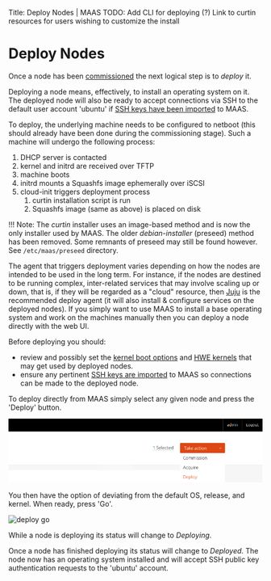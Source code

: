 Title: Deploy Nodes | MAAS
TODO:  Add CLI for deploying (?)
       Link to curtin resources for users wishing to customize the install


# Deploy Nodes

Once a node has been [commissioned](installconfig-commission-nodes.md) the
next logical step is to *deploy* it.

Deploying a node means, effectively, to install an operating system on it. The
deployed node will also be ready to accept connections via SSH to the default
user account 'ubuntu' if
[SSH keys have been imported](manage-account.md#ssh-keys) to MAAS.

To deploy, the underlying machine needs to be configured to netboot (this
should already have been done during the commissioning stage). Such a machine
will undergo the following process:

1. DHCP server is contacted
1. kernel and initrd are received over TFTP
1. machine boots
1. initrd mounts a Squashfs image ephemerally over iSCSI
1. cloud-init triggers deployment process
    1. curtin installation script is run
    1. Squashfs image (same as above) is placed on disk

!!! Note: The *curtin* installer uses an image-based method and is now the only
installer used by MAAS. The older *debian-installer* (preseed) method has been
removed. Some remnants of preseed may still be found however. See
`/etc/maas/preseed` directory.

The agent that triggers deployment varies depending on how the nodes are
intended to be used in the long term. For instance, if the nodes are destined
to be running complex, inter-related services that may involve scaling up or
down, that is, if they will be regarded as a "cloud" resource, then
[Juju](https://jujucharms.com/docs/devel/getting-started) is the recommended
deploy agent (it will also install & configure services on the deployed nodes).
If you simply want to use MAAS to install a base operating system and work on
the machines manually then you can deploy a node directly with the web UI.

Before deploying you should:

- review and possibly set the [kernel boot options](installconfig-kernel.md)
  and [HWE kernels](installconfig-hwe-kernels.md) that may get used by deployed
  nodes.
- ensure any pertinent [SSH keys are imported](manage-account.md#ssh-keys) to
  MAAS so connections can be made to the deployed node.

To deploy directly from MAAS simply select any given node and press the
'Deploy' button.

![deploy](../media/installconfig-nodes-deploy-nodes__2.1_deploy.png)

You then have the option of deviating from the default OS, release, and kernel.
When ready, press 'Go'.

![deploy go](../media/installconfig-deploy-nodes__deploy-go.png)

While a node is deploying its status will change to *Deploying*.

Once a node has finished deploying its status will change to *Deployed*. The
node now has an operating system installed and will accept SSH public key
authentication requests to the 'ubuntu' account.

